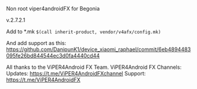 Non root viper4androidFX for Begonia

v.2.7.2.1

Add to *.mk
```$(call inherit-product, vendor/v4afx/config.mk)```

And add support as this:
https://github.com/DanipunK1/device_xiaomi_raphael/commit/6eb4894483095fe26bd844544ec3d0fa4440cd44

All thanks to the ViPER4Android FX Team.
ViPER4Android FX Channels:
Updates: https://t.me/ViPER4AndroidFXchannel
Support: https://t.me/ViPER4AndroidFX
